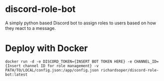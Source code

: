 # discord-role-bot
A simply python based Discord bot to assign roles to users based on how they react to a message. 

# Deploy with Docker

```
docker run -d -e DISCORD_TOKEN={INSERT BOT TOKEN HERE} -e CHANNEL_ID={Insert channel ID for role management} -v PATH/TO/LOCAL/config.json:/app/config.json richardsoper/discord-role-bot:latest
```